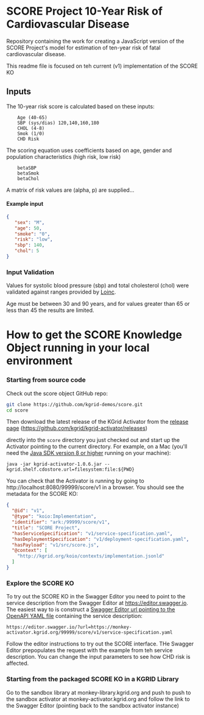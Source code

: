 <!--https://demo.kgrid.org/score/
Intended Use: Constraints (input/ouput format), what is the model, how can I see it in use
KGrid Personas: Integrator, Provider, Researcher-as-user 
-->

# SCORE Project 10-Year Risk of Cardiovascular Disease
Repository containing the work for creating a JavaScript version of the SCORE Project's model for estimation of ten-year risk of fatal cardiovascular disease.

This readme file is focused on teh current (v1) implementation of the SCORE KO

## Inputs

The 10-year risk score is calculated based on these inputs:
       
        Age (40-65)
        SBP (sys/dias) 120,140,160,180
        CHOL (4-8)
        Smok (1/0)
        CHD Risk
        
The scoring equation uses coefficients based on age, gender and population characteristics (high risk, low risk)

        betaSBP
        betaSmok
        betaChol
                
A matrix of risk values are (alpha, p) are supplied...

#### Example input

```json
{
   "sex": "M", 
   "age": 50,
   "smoke": "0", 
   "risk": "low", 
   "sbp": 140, 
   "chol": 5 
}
```
        
### Input Validation
Values for systolic blood pressure (sbp) and total cholesterol (chol) were validated against ranges provided by [Loinc](https://loinc.org/).

Age must be between 30 and 90 years, and for values greater than 65 or less than 45 the results are limited.

# How to get the SCORE Knowledge Object running in your local environment

### Starting from source code

Check out the score object GitHub repo:

```bash
git clone https://github.com/kgrid-demos/score.git
cd score
```

Then download the latest release of the KGrid Activator from the [release page](https://github.com/kgrid/kgrid-activator/releases) (https://github.com/kgrid/kgrid-activator/releases)

directly into the `score` directory you just checked out and start up the Activator pointing to the current directory. For example, on a Mac (you'll need the [Java SDK version 8 or higher](https://www.oracle.com/technetwork/java/javase/downloads/jdk8-downloads-2133151.html) running on your machine):

```
java -jar kgrid-activator-1.0.6.jar --kgrid.shelf.cdostore.url=filesystem:file:${PWD}
```
You can check that the Activator is running by going to http://localhost:8080/99999/score/v1 in a browser. You should see the metadata for the SCORE KO:

```json
{
  "@id": "v1",
  "@type": "koio:Implementation",
  "identifier": "ark:/99999/score/v1",
  "title": "SCORE Project",
  "hasServiceSpecification": "v1/service-specification.yaml",
  "hasDeploymentSpecification": "v1/deployment-specification.yaml",
  "hasPayload": "v1/src/score.js",
  "@context": [
    "http://kgrid.org/koio/contexts/implementation.jsonld"
  ]
}
```

### Explore the SCORE KO

To try out the SCORE KO in the Swagger Editor you need to point to the service description from the Swagger Editor at https://editor.swagger.io. The easiest way to is construct a [Swagger Editor url pointing to the OpenAPI YAML file](https://editor.swagger.io/?url=http://localhost:8080/99999/score/v1/service-specification.yaml) containing the service description:

```
https://editor.swagger.io/?url=https://monkey-activator.kgrid.org/99999/score/v1/service-specification.yaml
```

Follow the editor instructions to try out the SCORE interface. THe Swagger Editor prepopulates the request with the example from teh service description. You can change the input parameters to see how CHD risk is affected.

### Starting from the packaged SCORE KO in a KGRID Library

Go to the sandbox library at monkey-library.kgrid.org and push to push to the sandbox activator at monkey-activator.kgrid.org and follow the link to the Swagger Editor (pointing back to the sandbox activator instance)

